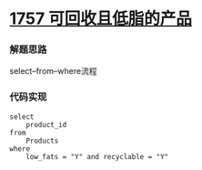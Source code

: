 # [1757 可回收且低脂的产品](https://leetcode.cn/problems/recyclable-and-low-fat-products/)

### 解题思路

select–from–where流程

### 代码实现

```mysql
select
	product_id
from
	Products
where
	low_fats = "Y" and recyclable = "Y"
```

